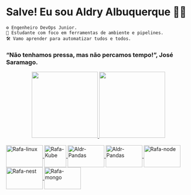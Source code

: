 # Salve! Eu sou Aldry Albuquerque 🎈🎈

    ⚙️ Engenheiro DevOps Junior.
    🧭 Estudante com foco em ferramentas de ambiente e pipelines.
    🛠️ Vamo aprender para automatizar tudos e todos.


 ### “Não tenhamos pressa, mas não percamos tempo!”, José Saramago.
    
    
<div align="center">
  <a href="https://github.com/albuquerquealdry">
  <img height="180em" src="https://github-readme-stats.vercel.app/api?username=albuquerquealdry&show_icons=true&theme=dracula&include_all_commits=true&count_private=true"/>
  <img height="180em" src="https://github-readme-stats.vercel.app/api/top-langs/?username=albuquerquealdry&layout=compact&langs_count=7&theme=dracula"/>
</div>
    
<div style="display: inline_block"><br>
  <img align="center" alt="Rafa-linux" height="60" width="100" src="https://cdn.jsdelivr.net/gh/devicons/devicon/icons/linux/linux-original.svg">
  <img align="center" alt="Rafa-Kube" height="60" width="60" src="https://github.com/jmnote/z-icons/blob/master/svg/kubernetes.svg">
  <img align="center" alt="Aldr-Pandas" height="60" width="100"src="https://cdn.jsdelivr.net/gh/devicons/devicon/icons/docker/docker-original-wordmark.svg">
   <img align="center" alt="Aldr-Pandas" height="60" width="100" src="https://cdn.jsdelivr.net/gh/devicons/devicon/icons/jenkins/jenkins-original.svg">
  <img align="center" alt="Rafa-node" height="60" width="100" src="https://cdn.jsdelivr.net/gh/devicons/devicon/icons/nodejs/nodejs-original.svg">
  <img align="center" alt="Rafa-nest" height="60" width="100" src="https://cdn.jsdelivr.net/gh/devicons/devicon/icons/nestjs/nestjs-plain.svg">
  <img align="center" alt="Rafa-mongo" height="60" width="100" src="https://cdn.jsdelivr.net/gh/devicons/devicon/icons/mongodb/mongodb-original-wordmark.svg">
  </div>
 
